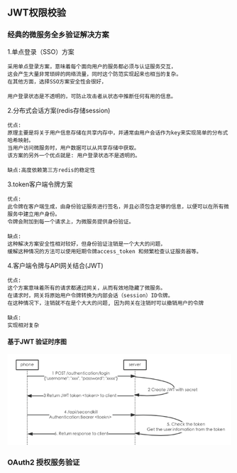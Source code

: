 ## JWT权限校验


### 经典的微服务全乡验证解决方案
1.单点登录（SSO）方案
```
采用单点登录方案，意味着每个面向用户的服务都必须与认证服务交互，
这会产生大量非常琐碎的网络流量，同时这个防范实现起来也相当的复杂。
在其他方面，选择SSO方案安全性会很好，

用户登录状态是不透明的，可防止攻击者从状态中推断任何有用的信息。
```
2.分布式会话方案(redis存储session)
```
优点:
原理主要是将关于用户信息存储在共享内存中，并通常由用户会话作为key来实现简单的分布式哈希映射。
当用户访问微服务时，用户数据可以从共享存储中获取。
该方案的另外一个优点就是: 用户登录状态不是透明的。

缺点:高度依赖第三方redis的稳定性
```

3.token客户端令牌方案
```
优点:
此令牌在客户端生成，由身份验证服务进行签名，并且必须包含足够的信息，以便可以在所有微服务中建立用户身份。
令牌会附加到每一个请求上，为微服务提供身份验证。

缺点:
这种解决方案安全性相对较好，但身份验证注销是一个大大的问题，
缓解这种情况的方法可以使用短期令牌access_token 和频繁检查认证服务器等。

```

4.客户端令牌与API网关结合(JWT)
```
优点:
这个方案意味着所有的请求都通过网关，从而有效地隐藏了微服务。
在请求时，网关将原始用户令牌转换为内部会话（session）ID令牌。
在这种情况下，注销就不在是个大大的问题, 因为网关在注销时可以撤销用户的令牌

缺点:
实现相对复杂

```

#### 基于JWT 验证时序图
![输入图片说明](https://github.com/qccr-twl2123/livtrip/blob/master/src/main/resources/static/resources/images/JWT时序.png "在这里输入图片标题")


### OAuth2 授权服务验证










